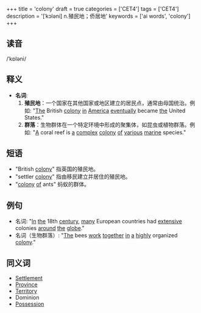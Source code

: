 +++
title = 'colony'
draft = true
categories = ['CET4']
tags = ['CET4']
description = '[ˈkɔləni] n.殖民地；侨居地'
keywords = ['ai words', 'colony']
+++

## 读音
/ˈkɒləni/

## 释义
- **名词**: 
    1. **殖民地**：一个国家在其他国家或地区建立的居民点，通常由母国统治。例如: "[The](/zh/post/the/) British [colony](/zh/post/colony/) [in](/zh/post/in/) [America](/zh/post/america/) [eventually](/zh/post/eventually/) became [the](/zh/post/the/) United States."
    2. **群落**：生物群体在一个特定环境中形成的聚集体，如昆虫或植物群落。例如: "[A](/zh/post/a/) coral reef is [a](/zh/post/a/) [complex](/zh/post/complex/) [colony](/zh/post/colony/) [of](/zh/post/of/) [various](/zh/post/various/) [marine](/zh/post/marine/) species."

## 短语
- "British [colony](/zh/post/colony/)" 指英国的殖民地。
- "settler [colony](/zh/post/colony/)" 指由移民建立并居住的殖民地。
- "[colony](/zh/post/colony/) [of](/zh/post/of/) ants" 蚂蚁的群体。

## 例句
- 名词: "[In](/zh/post/in/) [the](/zh/post/the/) 18th [century](/zh/post/century/), [many](/zh/post/many/) European countries had [extensive](/zh/post/extensive/) colonies [around](/zh/post/around/) [the](/zh/post/the/) [globe](/zh/post/globe/)."
- 名词（生物群落）: "[The](/zh/post/the/) bees [work](/zh/post/work/) [together](/zh/post/together/) [in](/zh/post/in/) [a](/zh/post/a/) [highly](/zh/post/highly/) organized [colony](/zh/post/colony/)."

## 同义词
- [Settlement](/zh/post/settlement/)
- [Province](/zh/post/province/)
- [Territory](/zh/post/territory/)
- Dominion
- [Possession](/zh/post/possession/)
